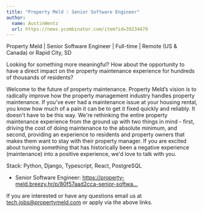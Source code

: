 ```yaml
---
title: "Property Meld : Senior Software Engineer"
author:
  name: AustinWentz
  url: https://news.ycombinator.com/item?id=39234479
---
```

Property Meld | Senior Software Engineer | Full-time | Remote (US &amp; Canada) or Rapid City, SD

Looking for something more meaningful? How about the opportunity to have a direct impact on the property maintenance experience for hundreds of thousands of residents?

Welcome to the future of property maintenance. Property Meld’s vision is to radically improve how the property management industry handles property maintenance. If you’ve ever had a maintenance issue at your housing rental, you know how much of a pain it can be to get it fixed quickly and reliably. It doesn&#x27;t have to be this way. We&#x27;re rethinking the entire property maintenance experience from the ground up with two things in mind - first, driving the cost of doing maintenance to the absolute minimum, and second, providing an experience to residents and property owners that makes them want to stay with their property manager. If you are excited about turning something that has historically been a negative experience (maintenance) into a positive experience, we&#x27;d love to talk with you.

Stack: Python, Django, Typescript, React, PostgreSQL

- Senior Software Engineer: <a href="https:&#x2F;&#x2F;property-meld.breezy.hr&#x2F;p&#x2F;80f57aad2cca-senior-software-engineer" rel="nofollow">https:&#x2F;&#x2F;property-meld.breezy.hr&#x2F;p&#x2F;80f57aad2cca-senior-softwa...</a>

If you are interested or have any questions email us at tech.jobs@propertymeld.com or apply via the above links.
